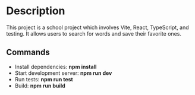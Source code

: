 # Description

This project is a school project which involves Vite, React, TypeScript, and testing.
It allows users to search for words and save their favorite ones.

## Commands

-   Install dependencies: **npm install**
-   Start development server: **npm run dev**
-   Run tests: **npm run test**
-   Build: **npm run build**
